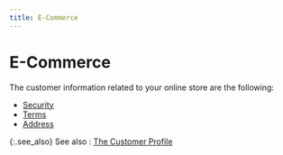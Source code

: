 ```yaml
---
title: E-Commerce
---
```


# E-Commerce


The customer information related to your online store are the following:

- [Security]({{site.mc_baseurl}}/customer-details/e-commerce/security.html)
- [Terms]({{site.mc_baseurl}}/customer-details/e-commerce/terms_customers.html)
- [Address]({{site.mc_baseurl}}/customer-details/e-commerce/address_ee.html)



{:.see_also}
See also
: [The Customer Profile]({{site.mc_baseurl}}/customer-details/the_customer_profile.html)
